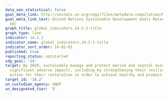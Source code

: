 ```yaml
---
data_non_statistical: false
goal_meta_link: http://unstats.un.org/sdgs/files/metadata-compilation/Metadata-Goal-14.pdf
goal_meta_link_text: United Nations Sustainable Development Goals Metadata (pdf 288
  kB)
graph_title: global_indicators.14-2-1-title
graph_type: line
indicator: 14.2.1
indicator_name: global_indicators.14-2-1-title
indicator_sort_order: 14-02-01
published: true
reporting_status: notstarted
sdg_goal: '14'
target: By 2020, sustainably manage and protect marine and coastal ecosystems to avoid
  significant adverse impacts, including by strengthening their resilience, and take
  action for their restoration in order to achieve healthy and productive oceans
target_id: '14.2'
un_custodian_agency: UNEP
un_designated_tier: '3'
---
```

